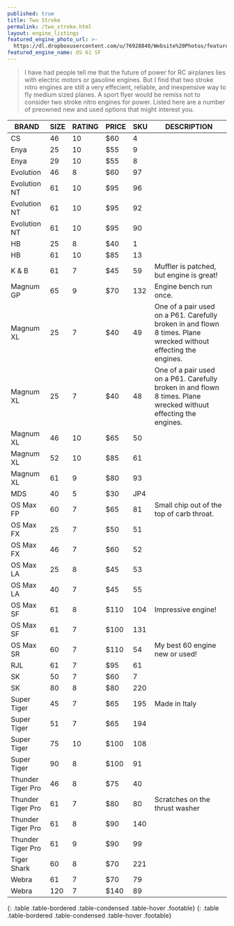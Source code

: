 ```yaml
---
published: true
title: Two Stroke
permalink: /two_stroke.html
layout: engine_listings
featured_engine_photo_url: >-
  https://dl.dropboxusercontent.com/u/76928840/Website%20Photos/featured/2-stroke.jpg
featured_engine_name: OS 61 SF
---
```






























> I have had people tell me that the future of power for RC airplanes lies with electric motors or gasoline engines. But I find that two stroke nitro engines are still a very effecient, reliable, and inexpensive way to fly medium sized planes. A sport flyer would be remiss not to consider two stroke nitro engines for power. Listed here are a number of preowned new and used options that might interest you.

BRAND             | SIZE  | RATING | PRICE | SKU   | DESCRIPTION
------------------|-------|--------|-------|-------|--------------------               
CS                | 46    | 10     | $60   | 4     |
Enya              | 25    | 10     | $55   | 9     |
Enya              | 29    | 10     | $55   | 8     |
Evolution         | 46    | 8      | $60   | 97    |
Evolution NT      | 61    | 10     | $95   | 96    |
Evolution NT      | 61    | 10     | $95   | 92    | 
Evolution NT      | 61    | 10     | $95   | 90    |
HB                | 25    | 8      | $40   | 1     |       
HB                | 61    | 10     | $85   | 13    |
K & B             | 61    | 7      | $45   | 59    | Muffler is patched, but engine is great!
Magnum GP         | 65    | 9      | $70   | 132   | Engine bench run once.                                  
Magnum XL         | 25    | 7      | $40   | 49    | One of a pair used on a P61. Carefully broken in and flown 8 times.  Plane wrecked without effecting the engines. 
Magnum XL         | 25    | 7      | $40   | 48    | One of a pair used on a P61.  Carefully broken in and flown 8 times.  Plane wrecked withuut effecting the engines.
Magnum XL         | 46    | 10     | $65   | 50    |
Magnum XL         | 52    | 10     | $85   | 61    |
Magnum XL         | 61    | 9      | $80   | 93    |
MDS               | 40    | 5      | $30   | JP4   |                                                                          
OS Max FP         | 60    | 7      | $65   | 81    | Small chip out of the top of carb throat.
OS Max FX         | 25    | 7      | $50   | 51    |                                 
OS Max FX         | 46    | 7      | $60   | 52    |
OS Max LA         | 25    | 8      | $45   | 53    |                                     
OS Max LA         | 40    | 7      | $45   | 55    |
OS Max SF         | 61    | 8      | $110  | 104   | Impressive engine!
OS Max SF         | 61    | 7      | $100  | 131   |
OS Max SR         | 60    | 7      | $110  | 54    | My best 60 engine new or used!
RJL               | 61    | 7      | $95   | 61    |   
SK                | 50    | 7      | $60   | 7     |                                                
SK                | 80    | 8      | $80   | 220   |
Super Tiger       | 45    | 7      | $65   | 195   | Made in Italy
Super Tiger       | 51    | 7      | $65   | 194   |
Super Tiger       | 75    | 10     | $100  | 108   |                                 
Super Tiger       | 90    | 8      | $100  | 91    |                               
Thunder Tiger Pro | 46    | 8      | $75   | 40    |
Thunder Tiger Pro | 61    | 7      | $80   | 80    |  Scratches on the thrust washer   
Thunder Tiger Pro | 61    | 8      | $90   | 140   |
Thunder Tiger Pro | 61    | 9      | $90   | 99    |                       
Tiger Shark       | 60    | 8      | $70   | 221   |                                                                                  
Webra             | 61    | 7      | $70   | 79    |
Webra             | 120   | 7      | $140  | 89    |
{: .table .table-bordered .table-condensed .table-hover .footable}
{: .table .table-bordered .table-condensed .table-hover .footable}
